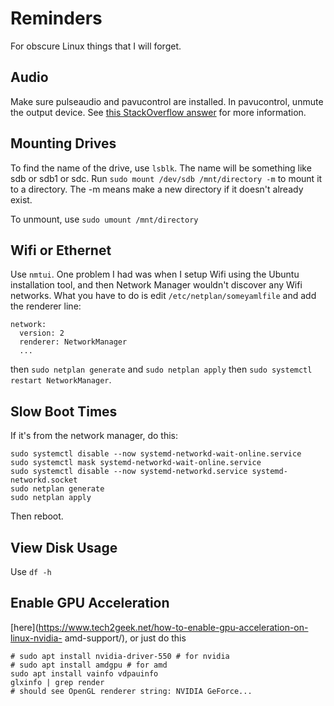 # Reminders
For obscure Linux things that I will forget.

## Audio
Make sure pulseaudio and pavucontrol are installed. In pavucontrol, unmute the
output device. See [this StackOverflow
answer](https://askubuntu.com/questions/14077/) for more information.

## Mounting Drives
To find the name of the drive, use `lsblk`. The name will be something like sdb
or sdb1 or sdc. Run `sudo mount /dev/sdb /mnt/directory -m` to mount it to a
directory. The -m means make a new directory if it doesn't already exist.

To unmount, use `sudo umount /mnt/directory`

## Wifi or Ethernet
Use `nmtui`. One problem I had was when I setup Wifi using the Ubuntu
installation tool, and then Network Manager wouldn't discover any Wifi
networks. What you have to do is edit `/etc/netplan/someyamlfile` and add the
renderer line:
```
network:
  version: 2
  renderer: NetworkManager
  ...
```
then `sudo netplan generate` and `sudo netplan apply` then `sudo systemctl
restart NetworkManager`.

## Slow Boot Times
If it's from the network manager, do this:
```
sudo systemctl disable --now systemd-networkd-wait-online.service
sudo systemctl mask systemd-networkd-wait-online.service
sudo systemctl disable --now systemd-networkd.service systemd-networkd.socket
sudo netplan generate
sudo netplan apply
```
Then reboot.

## View Disk Usage
Use `df -h`

## Enable GPU Acceleration
[here](https://www.tech2geek.net/how-to-enable-gpu-acceleration-on-linux-nvidia-
amd-support/), or just do this
```
# sudo apt install nvidia-driver-550 # for nvidia
# sudo apt install amdgpu # for amd
sudo apt install vainfo vdpauinfo
glxinfo | grep render
# should see OpenGL renderer string: NVIDIA GeForce...
```
